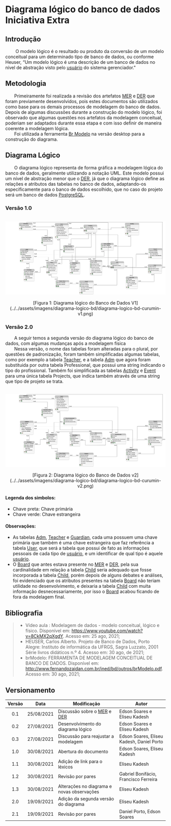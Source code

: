 # Diagrama lógico do banco de dados <br> <span class="rotulo-extra">Iniciativa Extra</span>
 
## Introdução
&emsp;&emsp; O modelo lógico é o resultado ou produto da conversão de um modelo conceitual para um determinado tipo de banco de dados, ou conforme Heuser, “Um modelo lógico é uma descrição de um banco de dados no nível de abstração visto pelo [usuário](/2021.1_G6_Curumim/base/requisitos/modelagem/lexicos/#lexico-usuario) do sistema gerenciador."
 
## Metodologia
&emsp;&emsp;Primeiramente foi realizada a revisão dos artefatos [MER](../modelagem-estatica/MER.md) e [DER](../modelagem-estatica/DER.md) que foram previamente desenvolvidos, pois estes documentos são utilizados como base para os demais processos de modelagem do banco de dados.
Depois de algumas discussões durante a construção do modelo lógico, foi observado que algumas questões nos artefatos da modelagem conceitual, poderiam ser adaptados durante essa etapa e com isso definir de maneira coerente a modelagem lógica.<br>
&emsp;&emsp;Foi utilizada a ferramenta [Br Modelo](http://www.sis4.com/brmodelo/) na versão desktop para a construção do diagrama.
 
## Diagrama Lógico
&emsp;&emsp;O diagrama lógico representa de forma gráfica a modelagem lógica do banco de dados, geralmente utilizando a notação UML. Este modelo possui um nível de abstração menor que o [DER](../modelagem-estatica/DER.md), já que o diagrama lógico define as relações e atributos das tabelas no banco de dados, adaptando-os especificamente para o banco de dados escolhido,  que no caso do projeto será um banco de dados [PostgreSQL](https://www.postgresql.org/).

### Versão 1.0
&emsp;&emsp;
![Diagrama lógico do Banco de Dados](../../assets/imagens/diagrama-logico-bd/diagrama-logico-bd-curumin-v1.png)
<center>[Figura 1: Diagrama lógico do Banco de Dados V1](../../assets/imagens/diagrama-logico-bd/diagrama-logico-bd-curumin-v1.png)</center>

### Versão 2.0
&emsp;&emsp;A seguir temos a segunda versão do diagrama lógico do banco de dados, com algumas mudanças após a modelagem física<br>
&emsp;&emsp;Nessa versão, o nome das tabelas foram alteradas para o plural, por questões de padronização, foram também simplificadas algumas tabelas, como por exemplo a tabela [Teacher](../../../base/requisitos/modelagem/lexicos/#lexico-professor), e a tabela [Adm](../../../base/requisitos/modelagem/lexicos/#lexico-administrador) que agora foram substituida por outra tabela Professional, que possui uma string indicando o tipo do profissional. Também foi simplificada as tabelas [Activity](../../../base/requisitos/modelagem/lexicos/#lexico-atividade) e [Event](../../../base/requisitos/modelagem/lexicos/#lexico-evento) para uma única tabela Projects, que indica também através de uma string que tipo de projeto se trata.

&emsp;&emsp;
![Diagrama lógico do Banco de Dados](../../assets/imagens/diagrama-logico-bd/diagrama-logico-bd-curumin-v2.png)
<center>[Figura 2: Diagrama lógico do Banco de Dados v2](../../assets/imagens/diagrama-logico-bd/diagrama-logico-bd-curumin-v2.png)</center>

 
#### **Legenda dos simbolos**:<br>
- Chave preta: Chave primária
- Chave verde: Chave estrangeira
 
#### **Observações**:<br>
- As tabelas [Adm](../../../base/requisitos/modelagem/lexicos/#lexico-administador), [Teacher](../../../base/requisitos/modelagem/lexicos/#lexico-professor) e [Guardian](../../../base/requisitos/modelagem/lexicos/#lexico-responsavel), cada uma possuem uma chave primária que também é uma chave estrangeira que faz referência a tabela [User](../../../base/requisitos/modelagem/lexicos/#lexico-usuario), que será a tabela que possui de fato as informações pessoais de cada tipo de [usuário](../../../base/requisitos/modelagem/lexicos/#lexico-usuario), e um identificar de qual tipo é aquele [usuário](../../../base/requisitos/modelagem/lexicos/#lexico-usuario).
- O [Board](../../../base/requisitos/modelagem/lexicos/#lexico-mural) que antes estava presente no [MER](../modelagem-estatica/MER.md) e [DER](../modelagem-estatica/DER.md), pela sua cardinalidade em relação a tabela [Child](../../../base/requisitos/modelagem/lexicos/#lexico-crianca) seria adequado que fosse incorporada a tabela [Child](../../../base/requisitos/modelagem/lexicos/#lexico-crianca), porém depois de alguns debates e análises, foi evidenciado que os atributos presentes na tabela [Board](../../../base/requisitos/modelagem/lexicos/#lexico-mural) não teriam utilidade no desenvolvimento, e deixaria a tabela [Child](../../../base/requisitos/modelagem/lexicos/#lexico-crianca) com muita informação desnecessariamente, por isso o [Board](../../../base/requisitos/modelagem/lexicos/#lexico-mural) acabou ficando de fora da modelagem final.
 
 
## Bibliografia
> - Vídeo aula : Modelagem de dados - modelo conceitual, lógico e físico. Disponível em: <https://www.youtube.com/watch?v=8CkMX2qXgdY>. Acesso em: 25 ago, 2021;
> - HEUSER, Carlos Alberto. Projeto de Banco de Dados, Porto Alegre: Instituto de informática da UFRGS, Sagra Luzzato, 2001 Série livros didáticos n.º 4. Acesso em: 30 ago, de 2021;
> - brModelo: FERRAMENTA DE MODELAGEM CONCEITUAL DE BANCO DE DADOS. Disponível em:
<http://www.fernandozaidan.com.br/ined/bd/outros/brModelo.pdf>. Acesso em: 30 ago, 2021;
 
 
## Versionamento
| Versão | Data | Modificação | Autor |
| :-: | -- | -- | -- |
| 0.1 | 25/08/2021 | Discussão sobre o [MER](../modelagem-estatica/MER.md) e [DER](../modelagem-estatica/DER.md) | Edson Soares e Eliseu Kadesh |
| 0.2 | 27/08/2021 | Desenvolvimento do diagrama lógico   | Edson Soares e Eliseu Kadesh |
| 0.3 | 27/08/2021 | Discussão para reajustar a modelagem | Edson Soares, Eliseu Kadesh, Daniel Porto |
| 1.0 | 30/08/2021 | Abertura do documento          | Edson Soares, Eliseu Kadesh |
| 1.1 | 30/08/2021 | Adição de link para o léxicos  | Eliseu Kadesh |
| 1.2 | 30/08/2021 | Revisão por pares              | Gabriel Bonifácio, Francisco Ferreira |
| 1.3 | 30/08/2021 | Alterações no diagrama e novas observações | Eliseu Kadesh |
| 2.0 | 19/09/2021 | Adição da segunda versão do diagrama | Eliseu Kadesh |
| 2.1 | 19/09/2021 | Revisão por pares | Daniel Porto, Edson Soares |